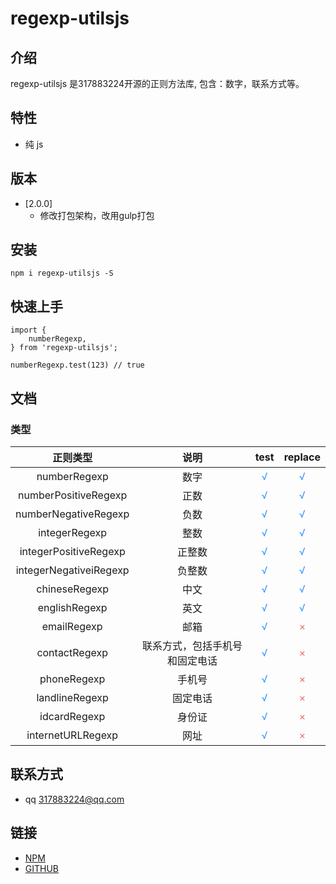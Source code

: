 # regexp-utilsjs

## 介绍

regexp-utilsjs 是317883224开源的正则方法库, 包含：数字，联系方式等。

## 特性

- 纯 js

## 版本
*  [2.0.0]
	+ 修改打包架构，改用gulp打包

## 安装
```
npm i regexp-utilsjs -S
```

## 快速上手
```
import {
	numberRegexp,
} from 'regexp-utilsjs';

numberRegexp.test(123) // true
```

## 文档
### 类型
|        正则类型        |              说明              |                  test                  |                replace                 |
| :--------------------: | :----------------------------: | :------------------------------------: | :------------------------------------: |
|      numberRegexp      |              数字              | <span style="color: #409EFF;">√</span> | <span style="color: #409EFF;">√</span> |
|  numberPositiveRegexp  |              正数              | <span style="color: #409EFF;">√</span> | <span style="color: #409EFF;">√</span> |
|  numberNegativeRegexp  |              负数              | <span style="color: #409EFF;">√</span> | <span style="color: #409EFF;">√</span> |
|     integerRegexp      |              整数              | <span style="color: #409EFF;">√</span> | <span style="color: #409EFF;">√</span> |
| integerPositiveRegexp  |             正整数             | <span style="color: #409EFF;">√</span> | <span style="color: #409EFF;">√</span> |
| integerNegativeiRegexp |             负整数             | <span style="color: #409EFF;">√</span> | <span style="color: #409EFF;">√</span> |
|     chineseRegexp      |              中文              | <span style="color: #409EFF;">√</span> | <span style="color: #409EFF;">√</span> |
|     englishRegexp      |              英文              | <span style="color: #409EFF;">√</span> | <span style="color: #409EFF;">√</span> |
|      emailRegexp       |              邮箱              | <span style="color: #409EFF;">√</span> | <span style="color: #F56C6C;">×</span> |
|     contactRegexp      | 联系方式，包括手机号和固定电话 | <span style="color: #409EFF;">√</span> | <span style="color: #F56C6C;">×</span> |
|      phoneRegexp       |             手机号             | <span style="color: #409EFF;">√</span> | <span style="color: #F56C6C;">×</span> |
|     landlineRegexp     |            固定电话            | <span style="color: #409EFF;">√</span> | <span style="color: #F56C6C;">×</span> |
|      idcardRegexp      |             身份证             | <span style="color: #409EFF;">√</span> | <span style="color: #F56C6C;">×</span> |
|   internetURLRegexp    |              网址              | <span style="color: #409EFF;">√</span> | <span style="color: #F56C6C;">×</span> |

## 联系方式

- qq 317883224@qq.com

## 链接

- [NPM](https://www.npmjs.com/package/configjs-utilsjs)
- [GITHUB](https://github.com/317883224/configjs-utilsjs)
